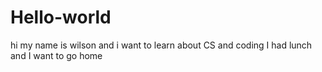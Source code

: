 # Hello-world


hi my name is wilson and i want to learn about CS and coding 
I had lunch and I want to go home 
